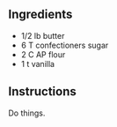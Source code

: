 ## Ingredients
* 1/2 lb butter
* 6 T confectioners sugar
* 2 C AP flour
* 1 t vanilla 

## Instructions
Do things.
